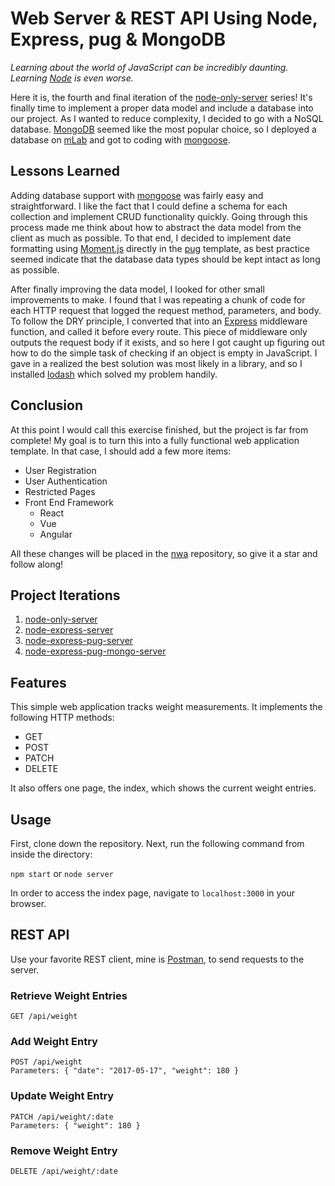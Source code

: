 # Web Server & REST API Using Node, Express, pug & MongoDB

*Learning about the world of JavaScript can be incredibly daunting.  
Learning [Node](https://nodejs.org/) is even worse.*

Here it is, the fourth and final iteration of the [node-only-server](https://github.com/bradgarropy/node-only-server) series! It's finally time to implement a proper data model and include a database into our project. As I wanted to reduce complexity, I decided to go with a NoSQL database. [MongoDB](https://www.mongodb.com/) seemed like the most popular choice, so I deployed a database on [mLab](https://mlab.com/home) and got to coding with [mongoose](http://mongoosejs.com/).


## Lessons Learned

Adding database support with [mongoose](http://mongoosejs.com/) was fairly easy and straightforward. I like the fact that I could define a schema for each collection and implement CRUD functionality quickly. Going through this process made me think about how to abstract the data model from the client as much as possible. To that end, I decided to implement date formatting using [Moment.js](http://momentjs.com/) directly in the [pug](https://pugjs.org/) template, as best practice seemed indicate that the database data types should be kept intact as long as possible.

After finally improving the data model, I looked for other small improvements to make. I found that I was repeating a chunk of code for each HTTP request that logged the request method, parameters, and body. To follow the DRY principle, I converted that into an [Express](https://expressjs.com/) middleware function, and called it before every route. This piece of middleware only outputs the request body if it exists, and so here I got caught up figuring out how to do the simple task of checking if an object is empty in JavaScript. I gave in a realized the best solution was most likely in a library, and so I installed [lodash](https://lodash.com/) which solved my problem handily.


## Conclusion

At this point I would call this exercise finished, but the project is far from complete! My goal is to turn this into a fully functional web application template. In that case, I should add a few more items:

* User Registration
* User Authentication
* Restricted Pages
* Front End Framework
    * React
    * Vue
    * Angular

All these changes will be placed in the [nwa](https://github.com/bradgarropy/nwa) repository, so give it a star and follow along!


## Project Iterations

1. [node-only-server](https://github.com/bradgarropy/node-only-server)
2. [node-express-server](https://github.com/bradgarropy/node-express-server)
3. [node-express-pug-server](https://github.com/bradgarropy/node-express-pug-server)
4. [node-express-pug-mongo-server](https://github.com/bradgarropy/node-express-pug-mongodb-server)


## Features

This simple web application tracks weight measurements. It implements the following HTTP methods:

* GET
* POST
* PATCH
* DELETE

It also offers one page, the index, which shows the current weight entries.


## Usage

First, clone down the repository. Next, run the following command from inside the directory:

`npm start` or `node server`

In order to access the index page, navigate to `localhost:3000` in your browser.


## REST API

Use your favorite REST client, mine is [Postman](https://www.getpostman.com/), to send requests to the server.

### Retrieve Weight Entries
```
GET /api/weight
```

### Add Weight Entry
```
POST /api/weight  
Parameters: { "date": "2017-05-17", "weight": 180 }
```

### Update Weight Entry
```
PATCH /api/weight/:date  
Parameters: { "weight": 180 }
```

### Remove Weight Entry
```
DELETE /api/weight/:date
```
